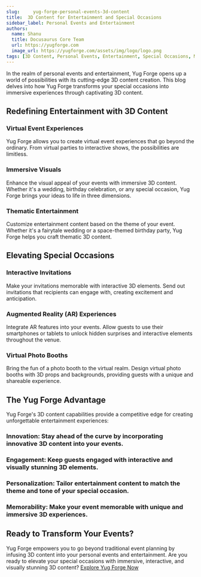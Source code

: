 ```yaml
---
slug:     yug-forge-personal-events-3d-content
title:  3D Content for Entertainment and Special Occasions
sidebar_label: Personal Events and Entertainment
authors:
  name: Shanu
  title: Docusaurus Core Team
  url: https://yugforge.com
  image_url: https://yugforge.com/assets/img/logo/logo.png
tags: [3D Content, Personal Events, Entertainment, Special Occasions, Metaverse, AR, VR, Yug Forge, docusaurus]
---
```


In the realm of personal events and entertainment, Yug Forge opens up a world of possibilities with its cutting-edge 3D content creation. This blog delves into how Yug Forge transforms your special occasions into immersive experiences through captivating 3D content.

## Redefining Entertainment with 3D Content

### **Virtual Event Experiences**

Yug Forge allows you to create virtual event experiences that go beyond the ordinary. From virtual parties to interactive shows, the possibilities are limitless.

### **Immersive Visuals**

Enhance the visual appeal of your events with immersive 3D content. Whether it's a wedding, birthday celebration, or any special occasion, Yug Forge brings your ideas to life in three dimensions.

### **Thematic Entertainment**

Customize entertainment content based on the theme of your event. Whether it's a fairytale wedding or a space-themed birthday party, Yug Forge helps you craft thematic 3D content.

## Elevating Special Occasions

### **Interactive Invitations**

Make your invitations memorable with interactive 3D elements. Send out invitations that recipients can engage with, creating excitement and anticipation.

### **Augmented Reality (AR) Experiences**

Integrate AR features into your events. Allow guests to use their smartphones or tablets to unlock hidden surprises and interactive elements throughout the venue.

### **Virtual Photo Booths**

Bring the fun of a photo booth to the virtual realm. Design virtual photo booths with 3D props and backgrounds, providing guests with a unique and shareable experience.

## The Yug Forge Advantage

Yug Forge's 3D content capabilities provide a competitive edge for creating unforgettable entertainment experiences:

### **Innovation**: Stay ahead of the curve by incorporating innovative 3D content into your events.

### **Engagement**: Keep guests engaged with interactive and visually stunning 3D elements.

### **Personalization**: Tailor entertainment content to match the theme and tone of your special occasion.

### **Memorability**: Make your event memorable with unique and immersive 3D experiences.

## Ready to Transform Your Events?

Yug Forge empowers you to go beyond traditional event planning by infusing 3D content into your personal events and entertainment. Are you ready to elevate your special occasions with immersive, interactive, and visually stunning 3D content? [Explore Yug Forge Now](https://www.yugforge.com)
